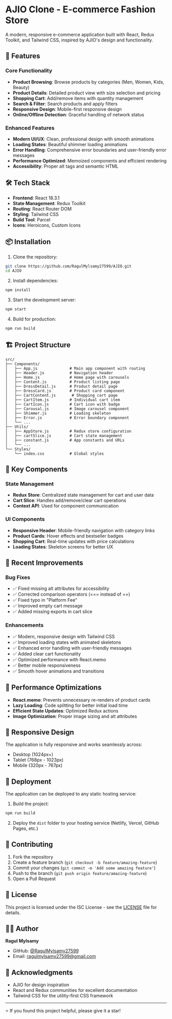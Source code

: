 # AJIO Clone - E-commerce Fashion Store

A modern, responsive e-commerce application built with React, Redux Toolkit, and Tailwind CSS, inspired by AJIO's design and functionality.

## 🚀 Features

### Core Functionality

- **Product Browsing**: Browse products by categories (Men, Women, Kids, Beauty)
- **Product Details**: Detailed product view with size selection and pricing
- **Shopping Cart**: Add/remove items with quantity management
- **Search & Filter**: Search products and apply filters
- **Responsive Design**: Mobile-first responsive design
- **Online/Offline Detection**: Graceful handling of network status

### Enhanced Features

- **Modern UI/UX**: Clean, professional design with smooth animations
- **Loading States**: Beautiful shimmer loading animations
- **Error Handling**: Comprehensive error boundaries and user-friendly error messages
- **Performance Optimized**: Memoized components and efficient rendering
- **Accessibility**: Proper alt tags and semantic HTML

## 🛠️ Tech Stack

- **Frontend**: React 18.3.1
- **State Management**: Redux Toolkit
- **Routing**: React Router DOM
- **Styling**: Tailwind CSS
- **Build Tool**: Parcel
- **Icons**: Heroicons, Custom Icons

## 📦 Installation

1. Clone the repository:

```bash
git clone https://github.com/RagulMylsamy27599/AJIO.git
cd AJIO
```

2. Install dependencies:

```bash
npm install
```

3. Start the development server:

```bash
npm start
```

4. Build for production:

```bash
npm run build
```

## 🏗️ Project Structure

```
src/
├── Components/
│   ├── App.js              # Main app component with routing
│   ├── Header.js           # Navigation header
│   ├── Home.js             # Home page with carousels
│   ├── Content.js          # Product listing page
│   ├── DressDetail.js      # Product detail page
│   ├── DressCard.js        # Product card component
│   ├── CartContent.js       # Shopping cart page
│   ├── CartItem.js         # Individual cart item
│   ├── CartIcon.js         # Cart icon with badge
│   ├── Carousal.js         # Image carousel component
│   ├── Shimmer.js          # Loading skeleton
│   ├── Error.js            # Error boundary component
│   └── ...
├── Utils/
│   ├── AppStore.js         # Redux store configuration
│   ├── cartSlice.js        # Cart state management
│   ├── constant.js         # App constants and URLs
│   └── ...
└── Styles/
    └── index.css           # Global styles
```

## 🎨 Key Components

### State Management

- **Redux Store**: Centralized state management for cart and user data
- **Cart Slice**: Handles add/remove/clear cart operations
- **Context API**: Used for component communication

### UI Components

- **Responsive Header**: Mobile-friendly navigation with category links
- **Product Cards**: Hover effects and bestseller badges
- **Shopping Cart**: Real-time updates with price calculations
- **Loading States**: Skeleton screens for better UX

## 🔧 Recent Improvements

### Bug Fixes

- ✅ Fixed missing alt attributes for accessibility
- ✅ Corrected comparison operators (=== instead of ==)
- ✅ Fixed typo in "Platform Fee"
- ✅ Improved empty cart message
- ✅ Added missing exports in cart slice

### Enhancements

- ✅ Modern, responsive design with Tailwind CSS
- ✅ Improved loading states with animated skeletons
- ✅ Enhanced error handling with user-friendly messages
- ✅ Added clear cart functionality
- ✅ Optimized performance with React.memo
- ✅ Better mobile responsiveness
- ✅ Smooth hover animations and transitions

## 🎯 Performance Optimizations

- **React.memo**: Prevents unnecessary re-renders of product cards
- **Lazy Loading**: Code splitting for better initial load time
- **Efficient State Updates**: Optimized Redux actions
- **Image Optimization**: Proper image sizing and alt attributes

## 📱 Responsive Design

The application is fully responsive and works seamlessly across:

- Desktop (1024px+)
- Tablet (768px - 1023px)
- Mobile (320px - 767px)

## 🚀 Deployment

The application can be deployed to any static hosting service:

1. Build the project:

```bash
npm run build
```

2. Deploy the `dist` folder to your hosting service (Netlify, Vercel, GitHub Pages, etc.)

## 🤝 Contributing

1. Fork the repository
2. Create a feature branch (`git checkout -b feature/amazing-feature`)
3. Commit your changes (`git commit -m 'Add some amazing feature'`)
4. Push to the branch (`git push origin feature/amazing-feature`)
5. Open a Pull Request

## 📄 License

This project is licensed under the ISC License - see the [LICENSE](LICENSE) file for details.

## 👨‍💻 Author

**Ragul Mylsamy**

- GitHub: [@RagulMylsamy27599](https://github.com/RagulMylsamy27599)
- Email: ragulmylsamy27599@gmail.com

## 🙏 Acknowledgments

- AJIO for design inspiration
- React and Redux communities for excellent documentation
- Tailwind CSS for the utility-first CSS framework

---

⭐ If you found this project helpful, please give it a star!
